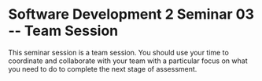 # Software Development 2 Seminar 03 -- Team Session

This seminar session is a team session. You should use your time to coordinate and collaborate with your team with a particular focus on what you need to do to complete the next stage of assessment.